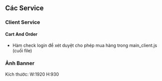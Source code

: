 ## Các Service

### Client Service
#### Cart And Order
- Hàm check login để xét duyệt cho phép mua hàng trong main_client.js (cuối file)

### Ảnh Banner 
Kích thước: W:1920 H:930
